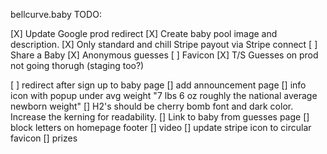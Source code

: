 bellcurve.baby
TODO:

[X] Update Google prod redirect
[X] Create baby pool image and description.
[X] Only standard and chill
Stripe payout via Stripe connect
[ ] Share a Baby
[X] Anonymous guesses
[ ] Favicon
[X] T/S Guesses on prod not going thorugh (staging too?)

[ ] redirect after sign up to baby page
[] add announcement page
[] info icon with popup under avg weight "7 lbs 6 oz roughly the national average newborn weight"
[] H2's should be cherry bomb font and dark color. Increase the kerning for readability.
[] Link to baby from guesses page
[] block letters on homepage footer
[] video
[] update stripe icon to circular favicon
[] prizes
